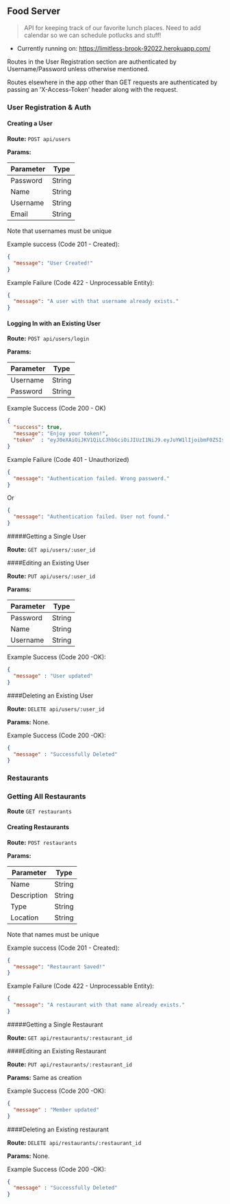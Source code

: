 ## Food Server

> API for keeping track of our favorite lunch places. Need to add calendar so we can schedule potlucks and stuff!

* Currently running on: https://limitless-brook-92022.herokuapp.com/

Routes in the User Registration section are authenticated
by Username/Password unless otherwise mentioned.

Routes elsewhere in the app other than GET requests are authenticated by passing
an 'X-Access-Token' header along with the request.

### User Registration & Auth

#### Creating a User

**Route:** `POST api/users`

**Params:**

| Parameter |  Type  |
| --------- |  ----  |
|  Password | String |
|  Name     | String |
|  Username | String |
|  Email    | String |

Note that usernames must be unique

Example success (Code 201 - Created):

```json
{
  "message": "User Created!"
}
```
Example Failure (Code 422 - Unprocessable Entity):

```json
{
  "message": "A user with that username already exists."
}
```

#### Logging In with an Existing User

**Route:** `POST api/users/login`

**Params:**

| Parameter | Type   |
| --------- | ------ |
| Username  | String |
| Password  | String |

Example Success (Code 200 - OK)

```json
{
  "success": true,
  "message": "Enjoy your token!",
  "token"  : "eyJ0eXAiOiJKV1QiLCJhbGciOiJIUzI1NiJ9.eyJuYW1lIjoibmF0ZSIsInVzZXJuYW1lIjoibmF0ZSIsImlhdCI6MTQ0NDg1MTcxNSwiZXhwIjoxNDQ0OTM4MTE1fQ.9kOJEZb_f7HZ8RgmqbPwhDXALx2TDR1fH5lzPtlGzcA"
}
```

Example Failure (Code 401 - Unauthorized)

```json
{
  "message": "Authentication failed. Wrong password."
}
```
Or

```json
{
  "message": "Authentication failed. User not found."
}
```
#####Getting a Single User

**Route:** `GET api/users/:user_id`

####Editing an Existing User

**Route:** `PUT api/users/:user_id`

**Params:**

| Parameter |  Type  |
| --------- |  ----  |
|  Password | String |
|  Name     | String |
|  Username | String |

Example Success (Code 200 -OK):

```json
{
  "message" : "User updated"
}
```

####Deleting an Existing User

**Route:** `DELETE api/users/:user_id`

**Params:** None.

Example Success (Code 200 -OK):

```json
{
  "message" : "Successfully Deleted"
}
```


### Restaurants

### Getting All Restaurants

**Route** `GET restaurants`

#### Creating Restaurants

**Route:** `POST restaurants`

**Params:**

| Parameter    |  Type  |
| ---------    |  ----  |
|  Name        | String |
|  Description | String |
|  Type        | String |
|  Location    | String |

Note that names must be unique

Example success (Code 201 - Created):

```json
{
  "message": "Restaurant Saved!"
}
```
Example Failure (Code 422 - Unprocessable Entity):

```json
{
  "message": "A restaurant with that name already exists."
}
```
#####Getting a Single Restaurant

**Route:** `GET api/restaurants/:restaurant_id`

####Editing an Existing Restaurant

**Route:** `PUT api/restaurants/:restaurant_id`

**Params:** Same as creation

Example Success (Code 200 -OK):

```json
{
  "message" : "Member updated"
}
```

####Deleting an Existing restaurant

**Route:** `DELETE api/restaurants/:restaurant_id`

**Params:** None.

Example Success (Code 200 -OK):

```json
{
  "message" : "Successfully Deleted"
}
```
